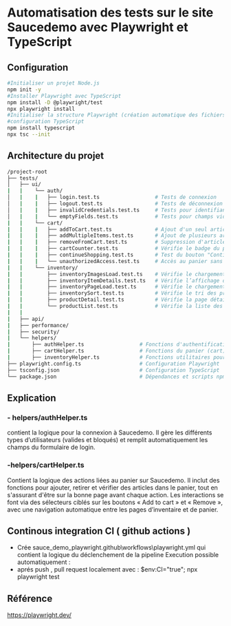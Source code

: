# Automatisation des tests sur le site Saucedemo avec Playwright et TypeScript

## Configuration

```bash
#Initialiser un projet Node.js
npm init -y
#Installer Playwright avec TypeScript
npm install -D @playwright/test
npx playwright install
#Initialiser la structure Playwright (création automatique des fichiers de base)
#configuration TypeScript
npm install typescript
npx tsc --init
```
## Architecture du projet
```bash
/project-root
├── tests/
│   ├── ui/
|   |    └── auth/
│   |    |   ├── login.test.ts                  # Tests de connexion
│   |    |   ├── logout.test.ts                 # Tests de déconnexion
│   |    |   ├── invalidCredentials.test.ts     # Tests pour identifiants invalides
│   |    |   └── emptyFields.test.ts            # Tests pour champs vides
|   |    └── cart/
|   |    |   ├── addToCart.test.ts              # Ajout d'un seul article
|   |    |   ├── addMultipleItems.test.ts       # Ajout de plusieurs articles
|   |    |   ├── removeFromCart.test.ts         # Suppression d'articles
|   |    |   ├── cartCounter.test.ts            # Vérifie le badge du panier
|   |    |   ├── continueShopping.test.ts       # Test du bouton "Continue Shopping"
|   |    |   └── unauthorizedAccess.test.ts     # Accès au panier sans login
|   |    └── inventory/
|   |        ├── inventoryImagesLoad.test.ts    # Vérifie le chargement des images produits
|   |        ├── inventoryItemDetails.test.ts   # Vérifie l’affichage des détails produits
|   |        ├── inventoryPageLoad.test.ts      # Vérifie le chargement de la page inventory
|   |        ├── inventorySort.test.ts          # Vérifie le tri des produits
|   |        ├── productDetail.test.ts          # Vérifie la page détail produit
|   |        └── productList.test.ts            # Vérifie la liste des produits
|   |
|   ├── api/
|   ├── performance/
|   ├── security/
|   └── helpers/
|       ├── authHelper.ts                  # Fonctions d'authentification (login)
|       ├── cartHelper.ts                  # Fonctions du panier (cart)
|       ├── inventoryHelper.ts             # Fonctions utilitaires pour tests inventory
├── playwright.config.ts                   # Configuration Playwright
├── tsconfig.json                          # Configuration TypeScript
└── package.json                           # Dépendances et scripts npm
```
## Explication 
### - helpers/authHelper.ts
contient la logique pour la connexion à Saucedemo.
Il gère les différents types d’utilisateurs (valides et bloqués) et remplit automatiquement les champs du formulaire de login.

### -helpers/cartHelper.ts
Contient la logique des actions liées au panier sur Saucedemo. Il inclut des fonctions pour ajouter, retirer et vérifier des articles dans le panier, tout en s'assurant d'être sur la bonne page avant chaque action. Les interactions se font via des sélecteurs ciblés sur les boutons « Add to cart » et « Remove », avec une navigation automatique entre les pages d’inventaire et de panier.
## Continous integration CI ( github  actions ) 
- Crée sauce_demo_playwright\.github\workflows\playwright.yml qui contient la logique du déclenchement de la pipeline
Execution possible automatiquement :
- aprés push , pull request
localement avec :  $env:CI="true"; npx playwright test

## Référence 
https://playwright.dev/ 



